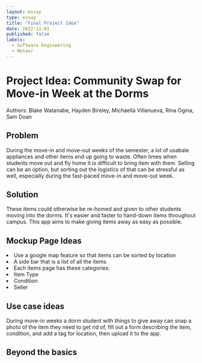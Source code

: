 ```yaml
---
layout: essay
type: essay
title: "Final Project Idea"
date: 2022-11-01
published: false
labels:
  - Software Engineering
  - Meteor
---
```


# Project Idea: Community Swap for Move-in Week at the Dorms
Authors: Blake Watanabe, Hayden Bireley, Michaella Villanueva, Rina Ogina, Sam Doan

## Problem
During the move-in and move-out weeks of the semester, a lot of usabale appliances and other items end up going to waste. Often times when students move out and fly home it is difficult to bring item with them. Selling can be an option, but sorting out the logistics of that can be stressful as well, especially during the fast-paced move-in and move-out week.

## Solution
These items could otherwise be re-homed and given to other students moving into the dorms. It's easier and faster to hand-down items throughout campus. This app aims to make giving items away as easy as possible.

## Mockup Page Ideas
<li>Use a google map feature so that items can be sorted by location</li>
<li>A side bar that is a list of all the items</li>
<li>Each items page has these categories:
     <li>Item Type</li>
     <li>Condition</li>
     <li>Seller</li>
</li>

## Use case ideas
During move-in weeks a dorm student with things to give away can snap a photo of the item they need to get rid of, fill out a form describing the item, condition, and add a tag for location, then upload it to the app.

## Beyond the basics



